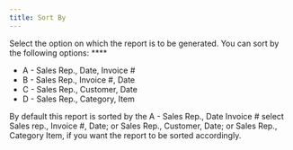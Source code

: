 ```yaml
---
title: Sort By
---
```



Select the option on which the report is to be generated. You can sort  by the following options: ****

- A - Sales Rep.,  Date, Invoice #
- B - Sales Rep.,  Invoice #, Date
- C - Sales Rep.,  Customer, Date
- D - Sales Rep.,  Category, Item



By default this report is sorted by the A - Sales Rep., Date Invoice  # select Sales rep., Invoice #, Date; or Sales Rep., Customer, Date; or  Sales Rep., Category Item, if you want the report to be sorted accordingly.
